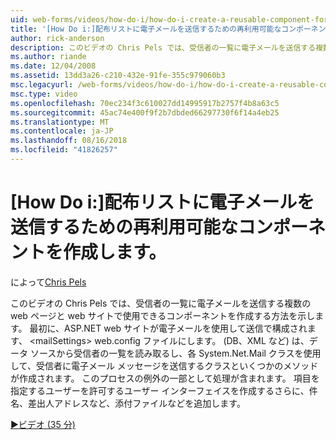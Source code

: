 ```yaml
---
uid: web-forms/videos/how-do-i/how-do-i-create-a-reusable-component-for-sending-email-to-a-distribution-list
title: '[How Do i:]配布リストに電子メールを送信するための再利用可能なコンポーネントの作成 |Microsoft Docs'
author: rick-anderson
description: このビデオの Chris Pels では、受信者の一覧に電子メールを送信する複数の web ページと web サイトで使用できるコンポーネントを作成する方法を示します。 Firs.
ms.author: riande
ms.date: 12/04/2008
ms.assetid: 13dd3a26-c210-432e-91fe-355c979060b3
msc.legacyurl: /web-forms/videos/how-do-i/how-do-i-create-a-reusable-component-for-sending-email-to-a-distribution-list
msc.type: video
ms.openlocfilehash: 70ec234f3c610027dd14995917b2757f4b8a63c5
ms.sourcegitcommit: 45ac74e400f9f2b7dbded66297730f6f14a4eb25
ms.translationtype: MT
ms.contentlocale: ja-JP
ms.lasthandoff: 08/16/2018
ms.locfileid: "41826257"
---
```

<a name="how-do-i-create-a-reusable-component-for-sending-email-to-a-distribution-list"></a>[How Do i:]配布リストに電子メールを送信するための再利用可能なコンポーネントを作成します。
====================
によって[Chris Pels](https://twitter.com/chrispels)

このビデオの Chris Pels では、受信者の一覧に電子メールを送信する複数の web ページと web サイトで使用できるコンポーネントを作成する方法を示します。 最初に、ASP.NET web サイトが電子メールを使用して送信で構成されます、 &lt;mailSettings&gt; web.config ファイルにします。 (DB、XML など) は、データ ソースから受信者の一覧を読み取るし、各 System.Net.Mail クラスを使用して、受信者に電子メール メッセージを送信するクラスといくつかのメソッドが作成されます。 このプロセスの例外の一部として処理が含まれます。 項目を指定するユーザーを許可するユーザー インターフェイスを作成するさらに、件名、差出人アドレスなど、添付ファイルなどを追加します。

[&#9654;ビデオ (35 分)](https://channel9.msdn.com/Blogs/ASP-NET-Site-Videos/how-do-i-create-a-reusable-component-for-sending-email-to-a-distribution-list)
